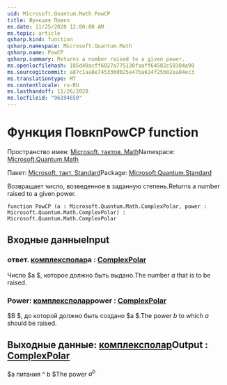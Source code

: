 ```yaml
---
uid: Microsoft.Quantum.Math.PowCP
title: Функция Повкп
ms.date: 11/25/2020 12:00:00 AM
ms.topic: article
qsharp.kind: function
qsharp.namespace: Microsoft.Quantum.Math
qsharp.name: PowCP
qsharp.summary: Returns a number raised to a given power.
ms.openlocfilehash: 185d40acff6027a775130faaff64582c58384a90
ms.sourcegitcommit: a87c1aa8e7453360025e47ba614f25b02ea84ec3
ms.translationtype: MT
ms.contentlocale: ru-RU
ms.lasthandoff: 11/26/2020
ms.locfileid: "96194650"
---
```

# <a name="powcp-function"></a><span data-ttu-id="051df-102">Функция Повкп</span><span class="sxs-lookup"><span data-stu-id="051df-102">PowCP function</span></span>

<span data-ttu-id="051df-103">Пространство имен: [Microsoft. тактов. Math](xref:Microsoft.Quantum.Math)</span><span class="sxs-lookup"><span data-stu-id="051df-103">Namespace: [Microsoft.Quantum.Math](xref:Microsoft.Quantum.Math)</span></span>

<span data-ttu-id="051df-104">Пакет: [Microsoft. такт. Standard](https://nuget.org/packages/Microsoft.Quantum.Standard)</span><span class="sxs-lookup"><span data-stu-id="051df-104">Package: [Microsoft.Quantum.Standard](https://nuget.org/packages/Microsoft.Quantum.Standard)</span></span>


<span data-ttu-id="051df-105">Возвращает число, возведенное в заданную степень.</span><span class="sxs-lookup"><span data-stu-id="051df-105">Returns a number raised to a given power.</span></span>

```qsharp
function PowCP (a : Microsoft.Quantum.Math.ComplexPolar, power : Microsoft.Quantum.Math.ComplexPolar) : Microsoft.Quantum.Math.ComplexPolar
```


## <a name="input"></a><span data-ttu-id="051df-106">Входные данные</span><span class="sxs-lookup"><span data-stu-id="051df-106">Input</span></span>

### <a name="a--complexpolar"></a><span data-ttu-id="051df-107">ответ. [комплексполар](xref:Microsoft.Quantum.Math.ComplexPolar)</span><span class="sxs-lookup"><span data-stu-id="051df-107">a : [ComplexPolar](xref:Microsoft.Quantum.Math.ComplexPolar)</span></span>

<span data-ttu-id="051df-108">Число $a $, которое должно быть выдано.</span><span class="sxs-lookup"><span data-stu-id="051df-108">The number $a$ that is to be raised.</span></span>


### <a name="power--complexpolar"></a><span data-ttu-id="051df-109">Power: [комплексполар](xref:Microsoft.Quantum.Math.ComplexPolar)</span><span class="sxs-lookup"><span data-stu-id="051df-109">power : [ComplexPolar](xref:Microsoft.Quantum.Math.ComplexPolar)</span></span>

<span data-ttu-id="051df-110">$B $, до которой должно быть создано $a $.</span><span class="sxs-lookup"><span data-stu-id="051df-110">The power $b$ to which $a$ should be raised.</span></span>



## <a name="output--complexpolar"></a><span data-ttu-id="051df-111">Выходные данные: [комплексполар](xref:Microsoft.Quantum.Math.ComplexPolar)</span><span class="sxs-lookup"><span data-stu-id="051df-111">Output : [ComplexPolar](xref:Microsoft.Quantum.Math.ComplexPolar)</span></span>

<span data-ttu-id="051df-112">$a питания ^ b $</span><span class="sxs-lookup"><span data-stu-id="051df-112">The power $a^b$</span></span>